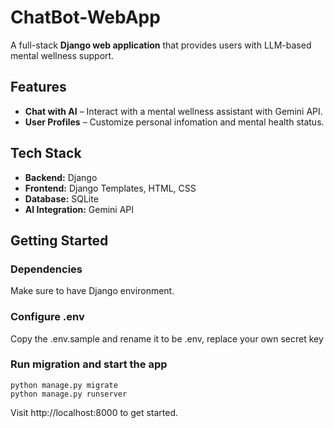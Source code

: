# ChatBot-WebApp
A full-stack **Django web application** that provides users with LLM-based mental wellness support.

## Features

- **Chat with AI** – Interact with a mental wellness assistant with Gemini API.
- **User Profiles** – Customize personal infomation and mental health status.

## Tech Stack
- **Backend:** Django 
- **Frontend:** Django Templates, HTML, CSS 
- **Database:** SQLite
- **AI Integration:** Gemini API

## Getting Started
### Dependencies
Make sure to have Django environment.
### Configure .env
Copy the .env.sample and rename it to be .env, replace your own secret key
### Run migration and start the app
```
python manage.py migrate
python manage.py runserver
```
Visit http://localhost:8000 to get started.